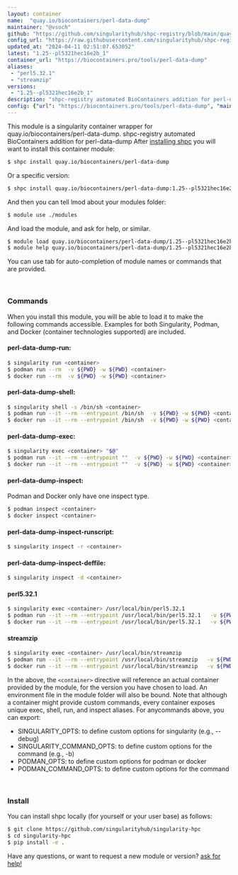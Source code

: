 ```yaml
---
layout: container
name:  "quay.io/biocontainers/perl-data-dump"
maintainer: "@vsoch"
github: "https://github.com/singularityhub/shpc-registry/blob/main/quay.io/biocontainers/perl-data-dump/container.yaml"
config_url: "https://raw.githubusercontent.com/singularityhub/shpc-registry/main/quay.io/biocontainers/perl-data-dump/container.yaml"
updated_at: "2024-04-11 02:51:07.653052"
latest: "1.25--pl5321hec16e2b_1"
container_url: "https://biocontainers.pro/tools/perl-data-dump"
aliases:
 - "perl5.32.1"
 - "streamzip"
versions:
 - "1.25--pl5321hec16e2b_1"
description: "shpc-registry automated BioContainers addition for perl-data-dump"
config: {"url": "https://biocontainers.pro/tools/perl-data-dump", "maintainer": "@vsoch", "description": "shpc-registry automated BioContainers addition for perl-data-dump", "latest": {"1.25--pl5321hec16e2b_1": "sha256:23a867ad88a2325c9c14ebf8b3c870c494b7fb9bb91d0f5a85743cf19139c503"}, "tags": {"1.25--pl5321hec16e2b_1": "sha256:23a867ad88a2325c9c14ebf8b3c870c494b7fb9bb91d0f5a85743cf19139c503"}, "docker": "quay.io/biocontainers/perl-data-dump", "aliases": {"perl5.32.1": "/usr/local/bin/perl5.32.1", "streamzip": "/usr/local/bin/streamzip"}}
---
```


This module is a singularity container wrapper for quay.io/biocontainers/perl-data-dump.
shpc-registry automated BioContainers addition for perl-data-dump
After [installing shpc](#install) you will want to install this container module:


```bash
$ shpc install quay.io/biocontainers/perl-data-dump
```

Or a specific version:

```bash
$ shpc install quay.io/biocontainers/perl-data-dump:1.25--pl5321hec16e2b_1
```

And then you can tell lmod about your modules folder:

```bash
$ module use ./modules
```

And load the module, and ask for help, or similar.

```bash
$ module load quay.io/biocontainers/perl-data-dump/1.25--pl5321hec16e2b_1
$ module help quay.io/biocontainers/perl-data-dump/1.25--pl5321hec16e2b_1
```

You can use tab for auto-completion of module names or commands that are provided.

<br>

### Commands

When you install this module, you will be able to load it to make the following commands accessible.
Examples for both Singularity, Podman, and Docker (container technologies supported) are included.

#### perl-data-dump-run:

```bash
$ singularity run <container>
$ podman run --rm  -v ${PWD} -w ${PWD} <container>
$ docker run --rm  -v ${PWD} -w ${PWD} <container>
```

#### perl-data-dump-shell:

```bash
$ singularity shell -s /bin/sh <container>
$ podman run --it --rm --entrypoint /bin/sh  -v ${PWD} -w ${PWD} <container>
$ docker run --it --rm --entrypoint /bin/sh  -v ${PWD} -w ${PWD} <container>
```

#### perl-data-dump-exec:

```bash
$ singularity exec <container> "$@"
$ podman run --it --rm --entrypoint ""  -v ${PWD} -w ${PWD} <container> "$@"
$ docker run --it --rm --entrypoint ""  -v ${PWD} -w ${PWD} <container> "$@"
```

#### perl-data-dump-inspect:

Podman and Docker only have one inspect type.

```bash
$ podman inspect <container>
$ docker inspect <container>
```

#### perl-data-dump-inspect-runscript:

```bash
$ singularity inspect -r <container>
```

#### perl-data-dump-inspect-deffile:

```bash
$ singularity inspect -d <container>
```


#### perl5.32.1

```bash
$ singularity exec <container> /usr/local/bin/perl5.32.1
$ podman run --it --rm --entrypoint /usr/local/bin/perl5.32.1   -v ${PWD} -w ${PWD} <container> -c " $@"
$ docker run --it --rm --entrypoint /usr/local/bin/perl5.32.1   -v ${PWD} -w ${PWD} <container> -c " $@"
```


#### streamzip

```bash
$ singularity exec <container> /usr/local/bin/streamzip
$ podman run --it --rm --entrypoint /usr/local/bin/streamzip   -v ${PWD} -w ${PWD} <container> -c " $@"
$ docker run --it --rm --entrypoint /usr/local/bin/streamzip   -v ${PWD} -w ${PWD} <container> -c " $@"
```



In the above, the `<container>` directive will reference an actual container provided
by the module, for the version you have chosen to load. An environment file in the
module folder will also be bound. Note that although a container
might provide custom commands, every container exposes unique exec, shell, run, and
inspect aliases. For anycommands above, you can export:

 - SINGULARITY_OPTS: to define custom options for singularity (e.g., --debug)
 - SINGULARITY_COMMAND_OPTS: to define custom options for the command (e.g., -b)
 - PODMAN_OPTS: to define custom options for podman or docker
 - PODMAN_COMMAND_OPTS: to define custom options for the command

<br>

### Install

You can install shpc locally (for yourself or your user base) as follows:

```bash
$ git clone https://github.com/singularityhub/singularity-hpc
$ cd singularity-hpc
$ pip install -e .
```

Have any questions, or want to request a new module or version? [ask for help!](https://github.com/singularityhub/singularity-hpc/issues)